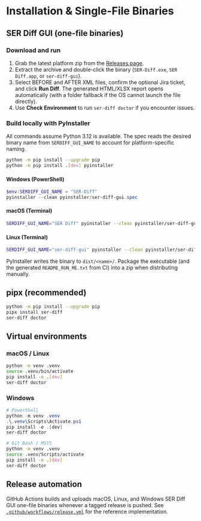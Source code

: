 # Installation & Single-File Binaries

## SER Diff GUI (one-file binaries)

### Download and run

1. Grab the latest platform zip from the [Releases page](https://github.com/ser-projects/ser-snapshot-diff-automation/releases).
2. Extract the archive and double-click the binary (`SER-Diff.exe`, `SER Diff.app`, or `ser-diff-gui`).
3. Select BEFORE and AFTER XML files, confirm the optional Jira ticket, and click **Run Diff**. The generated HTML/XLSX report opens automatically (with a folder fallback if the OS cannot launch the file directly).
4. Use **Check Environment** to run `ser-diff doctor` if you encounter issues.

### Build locally with PyInstaller

All commands assume Python 3.12 is available. The spec reads the desired binary name from `SERDIFF_GUI_NAME` to account for platform-specific naming.

```bash
python -m pip install --upgrade pip
python -m pip install .[dev] pyinstaller
```

#### Windows (PowerShell)

```powershell
$env:SERDIFF_GUI_NAME = "SER-Diff"
pyinstaller --clean pyinstaller/ser-diff-gui.spec
```

#### macOS (Terminal)

```bash
SERDIFF_GUI_NAME="SER Diff" pyinstaller --clean pyinstaller/ser-diff-gui.spec
```

#### Linux (Terminal)

```bash
SERDIFF_GUI_NAME="ser-diff-gui" pyinstaller --clean pyinstaller/ser-diff-gui.spec
```

PyInstaller writes the binary to `dist/<name>/`. Package the executable (and the generated `README_RUN_ME.txt` from CI) into a zip when distributing manually.

## pipx (recommended)

```bash
python -m pip install --upgrade pip
pipx install ser-diff
ser-diff doctor
```

## Virtual environments

### macOS / Linux

```bash
python -m venv .venv
source .venv/bin/activate
pip install -e .[dev]
ser-diff doctor
```

### Windows

```powershell
# PowerShell
python -m venv .venv
.\.venv\Scripts\Activate.ps1
pip install -e .[dev]
ser-diff doctor
```

```bash
# Git Bash / MSYS
python -m venv .venv
source .venv/Scripts/activate
pip install -e .[dev]
ser-diff doctor
```

## Release automation

GitHub Actions builds and uploads macOS, Linux, and Windows SER Diff GUI one-file binaries whenever a tagged release is pushed. See [`.github/workflows/release.yml`](../.github/workflows/release.yml) for the reference implementation.
